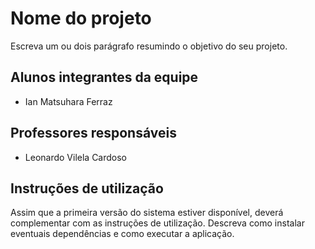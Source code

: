 # Nome do projeto
Escreva um ou dois  parágrafo resumindo o objetivo do seu projeto.

## Alunos integrantes da equipe

* Ian Matsuhara Ferraz


## Professores responsáveis

* Leonardo Vilela Cardoso

## Instruções de utilização

Assim que a primeira versão do sistema estiver disponível, deverá complementar com as instruções de utilização. Descreva como instalar eventuais dependências e como executar a aplicação.
